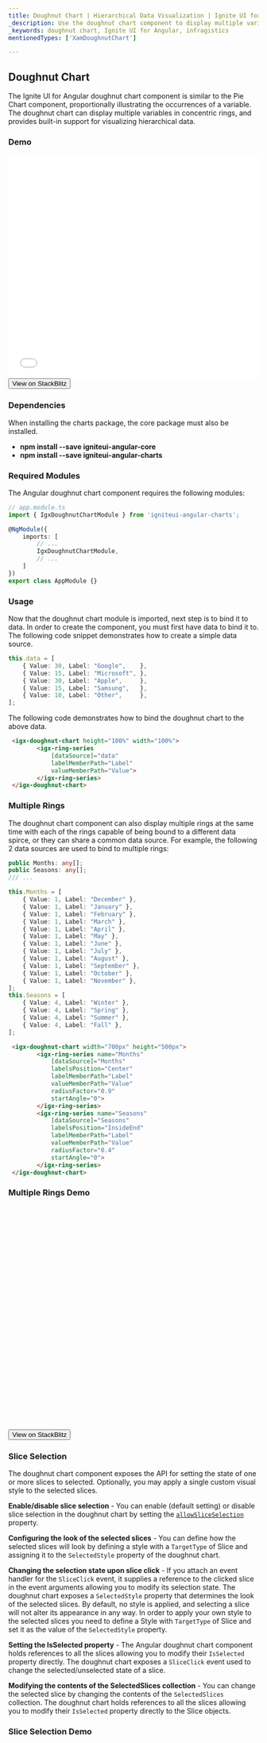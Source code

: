 ```yaml
---
title: Doughnut Chart | Hierarchical Data Visualization | Ignite UI for Angular | Infragistics
_description: Use the doughnut chart component to display multiple variables in concentric rings for hierarchical data visualization. View the demo for more information.
_keywords: doughnut chart, Ignite UI for Angular, infragistics
mentionedTypes: ['XamDoughnutChart']

---
```


## Doughnut Chart

The Ignite UI for Angular doughnut chart component is similar to the Pie Chart component, proportionally illustrating the occurrences of a variable. The doughnut chart can display multiple variables in concentric rings, and provides built-in support for visualizing hierarchical data.

### Demo

<div class="sample-container loading" style="height: 450px">
    <iframe id="doughnut-chart-overview-iframe" src='{environment:dvDemosBaseUrl}/charts/doughnut-chart-overview' width="100%" height="100%" seamless frameBorder="0" onload="onXPlatSampleIframeContentLoaded(this);"></iframe>
</div>
<div>
    <button data-localize="stackblitz" class="stackblitz-btn"   data-iframe-id="doughnut-chart-overview-iframe" data-demos-base-url="{environment:dvDemosBaseUrl}">View on StackBlitz
    </button>


</div>

<div class="divider--half"></div>

### Dependencies

When installing the charts package, the core package must also be installed.

-   **npm install --save igniteui-angular-core**
-   **npm install --save igniteui-angular-charts**

### Required Modules

The Angular doughnut chart component requires the following modules:

```ts
// app.module.ts
import { IgxDoughnutChartModule } from 'igniteui-angular-charts';

@NgModule({
    imports: [
        // ...
        IgxDoughnutChartModule,
        // ...
    ]
})
export class AppModule {}
```

<div class="divider--half"></div>

### Usage

Now that the doughnut chart module is imported, next step is to bind it to data.
In order to create the component, you must first have data to bind it to. The following code snippet demonstrates how to create a simple data source.

```ts
this.data = [
    { Value: 30, Label: "Google",    },
    { Value: 15, Label: "Microsoft", },
    { Value: 30, Label: "Apple",     },
    { Value: 15, Label: "Samsung",   },
    { Value: 10, Label: "Other",     },
];
```

The following code demonstrates how to bind the doughnut chart to the above data.

```html
 <igx-doughnut-chart height="100%" width="100%">
        <igx-ring-series
            [dataSource]="data"
            labelMemberPath="Label"
            valueMemberPath="Value">
        </igx-ring-series>
 </igx-doughnut-chart>
```

<div class="divider--half"></div>

### Multiple Rings

The doughnut chart component can also display multiple rings at the same time with each of the rings capable of being bound to a different data spirce, or they can share a common data source. For example, the following 2 data sources
are used to bind to multiple rings:

```ts
public Months: any[];
public Seasons: any[];
/// ...

this.Months = [
    { Value: 1, Label: "December" },
    { Value: 1, Label: "January" },
    { Value: 1, Label: "February" },
    { Value: 1, Label: "March" },
    { Value: 1, Label: "April" },
    { Value: 1, Label: "May" },
    { Value: 1, Label: "June" },
    { Value: 1, Label: "July" },
    { Value: 1, Label: "August" },
    { Value: 1, Label: "September" },
    { Value: 1, Label: "October" },
    { Value: 1, Label: "November" },
];
this.Seasons = [
    { Value: 4, Label: "Winter" },
    { Value: 4, Label: "Spring" },
    { Value: 4, Label: "Summer" },
    { Value: 4, Label: "Fall" },
];
```

```html
 <igx-doughnut-chart width="700px" height="500px">
        <igx-ring-series name="Months"
            [dataSource]="Months"
            labelsPosition="Center"
            labelMemberPath="Label"
            valueMemberPath="Value"
            radiusFactor="0.9"
            startAngle="0">
        </igx-ring-series>
        <igx-ring-series name="Seasons"
            [dataSource]="Seasons"
            labelsPosition="InsideEnd"
            labelMemberPath="Label"
            valueMemberPath="Value"
            radiusFactor="0.4"
            startAngle="0">
        </igx-ring-series>
 </igx-doughnut-chart>
```

### Multiple Rings Demo

<div class="sample-container loading" style="height: 450px">
    <iframe id="doughnut-chart-rings-iframe" data-src='{environment:dvDemosBaseUrl}/charts/doughnut-chart-rings' width="100%" height="100%" seamless frameBorder="0" class="lazyload"></iframe>
</div>
<div>
    <button data-localize="stackblitz" class="stackblitz-btn"   data-iframe-id="doughnut-chart-rings-iframe" data-demos-base-url="{environment:dvDemosBaseUrl}">View on StackBlitz
    </button>


</div>

<div class="divider--half"></div>

### Slice Selection

The doughnut chart component exposes the API for setting the state of one or more slices to selected. Optionally, you may apply a single custom visual style to the selected slices.

**Enable/disable slice selection** - You can enable (default setting) or disable slice selection in the doughnut chart by setting the [`allowSliceSelection`]({environment:dvApiBaseUrl}/products/ignite-ui-angular/api/docs/typescript/latest/classes/igxdoughnutchartcomponent.html#allowsliceselection) property.

**Configuring the look of the selected slices** - You can define how the selected slices will look by defining a style with a `TargetType` of Slice and assigning it to the `SelectedStyle` property of the doughnut chart.

**Changing the selection state upon slice click** - If you attach an event handler for the `SliceClick` event, it supplies a reference to the clicked slice in the event arguments allowing you to modify its selection state. The doughnut chart exposes a `SelectedStyle` property that determines the look of the selected slices. By default, no style is applied, and selecting a slice will not alter its appearance in any way. In order to apply your own style to the selected slices you need to define a Style with `TargetType` of Slice and set it as the value of the `SelectedStyle` property.

**Setting the IsSelected property** - The Angular doughnut chart component holds references to all the slices allowing you to modify their `IsSelected` property directly. The doughnut chart exposes a `SliceClick` event used to change the selected/unselected state of a slice.

**Modifying the contents of the SelectedSlices collection** - You can change the selected slice by changing the contents of the `SelectedSlices` collection. The doughnut chart holds references to all the slices allowing you to modify their `IsSelected` property directly to the Slice objects.

### Slice Selection Demo

<div class="sample-container loading" style="height: 450px">
    <iframe id="doughnut-chart-selection-iframe" data-src='{environment:dvDemosBaseUrl}/charts/doughnut-chart-selection' width="100%" height="100%" seamless frameBorder="0" class="lazyload"></iframe>
</div>
<div>
    <button data-localize="stackblitz" class="stackblitz-btn"   data-iframe-id="doughnut-chart-selection-iframe" data-demos-base-url="{environment:dvDemosBaseUrl}">View on StackBlitz
    </button>


</div>

<div class="divider--half"></div>

### Slice Explosion

The doughnut chart component slices explode either programmatically or by user interaction.

**Enable/disable slice explosion**
You can enable or disable the ability to explode slices by setting the [`allowSliceExplosion`]({environment:dvApiBaseUrl}/products/ignite-ui-angular/api/docs/typescript/latest/classes/igxdoughnutchartcomponent.html#allowsliceexplosion) property.

**Changing the exploded state of a slice upon slice click**
If you attach an event handler for the `SliceClick` event, a reference to the clicked slice is supplied in the event arguments and you can modify its exploded state.

**Setting the IsExploded property**
The doughnut chart component holds references to all the slices allowing you to modify their `IsExploded` property directly.

**Modifying the contents of the ExplodedSlices collection**
You can change the exploded slices by changing the contents of the `ExplodedSlices` collection.

### Slice Explosion Demo

<div class="sample-container loading" style="height: 450px">
    <iframe id="doughnut-chart-explosion-iframe" data-src='{environment:dvDemosBaseUrl}/charts/doughnut-chart-explosion' width="100%" height="100%" seamless frameBorder="0" class="lazyload"></iframe>
</div>
<div>
    <button data-localize="stackblitz" class="stackblitz-btn"   data-iframe-id="doughnut-chart-explosion-iframe" data-demos-base-url="{environment:dvDemosBaseUrl}">View on StackBlitz
    </button>


</div>

<div class="divider--half"></div>

### Legend

The doughnut chart component supports the use of a legend. The legend used is the ItemLegend which is connected though the series of the chart.

### Legend Demo

<div class="sample-container loading" style="height: 450px">
    <iframe id="doughnut-chart-legend-iframe" data-src='{environment:dvDemosBaseUrl}/charts/doughnut-chart-legend' width="100%" height="100%" seamless frameBorder="0" class="lazyload"></iframe>
</div>
<div>
    <button data-localize="stackblitz" class="stackblitz-btn" data-iframe-id="doughnut-chart-legend-iframe" data-demos-base-url="{environment:dvDemosBaseUrl}">View on StackBlitz
    </button>


</div>
